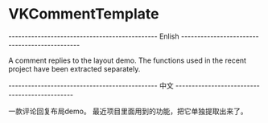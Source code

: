 # VKCommentTemplate

---------------------------------------------- Enlish ----------------------------------------------

A comment replies to the layout demo.
The functions used in the recent project have been extracted separately.


---------------------------------------------- 中文 ----------------------------------------------

一款评论回复布局demo。
最近项目里面用到的功能，把它单独提取出来了。



